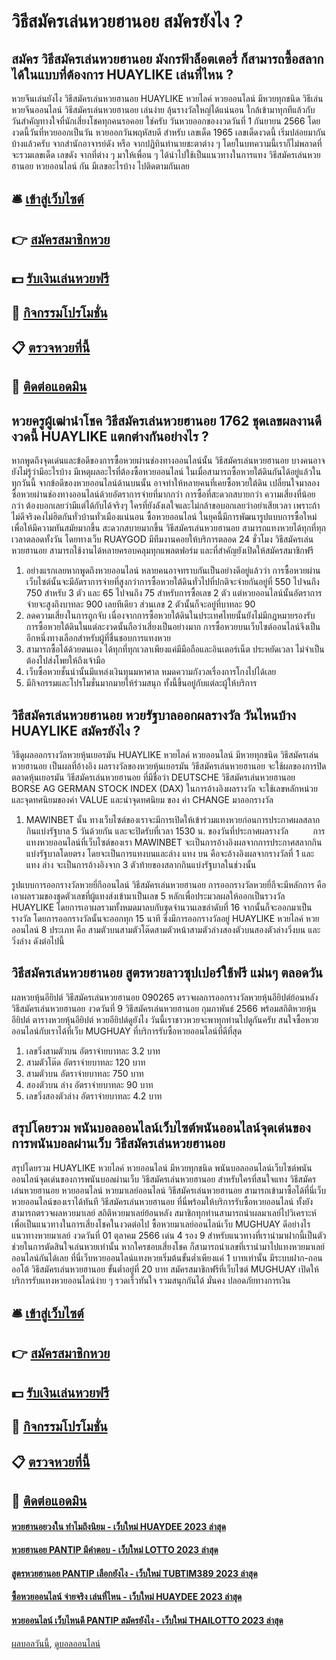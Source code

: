 # วิธีสมัครเล่นหวยฮานอย สมัครยังไง ?
## สมัคร วิธีสมัครเล่นหวยฮานอย มังกรฟ้าล็อตเตอรี่ ก็สามารถซื้อสลากได้ในแบบที่ต้องการ HUAYLIKE เล่นที่ไหน ?
หวยจีนเล่นยังไง วิธีสมัครเล่นหวยฮานอย HUAYLIKE หวยไลค์ หวยออนไลน์ มีหวยทุกชนิด วิธีเล่นหวยจีนออนไลน์ วิธีสมัครเล่นหวยฮานอย เล่นง่าย ลุ้นรางวัลใหญ่ได้แน่นอน
ใกล้เข้ามาทุกทีแล้วกับ วันสำคัญทางใจที่นักเสี่ยงโชคทุกคนรอคอย ใช่ครับ วันหวยออกของงวดวันที่ 1 กันยายน 2566 โดยงวดนี้วันที่หวยออกเป็นวัน หวยออกวันพฤหัสบดี สำหรับ เลขเด็ด 1965 เลขเด็ดงวดนี้ เริ่มปล่อยมากันบ้างแล้วครับ จากสำนักอาจารย์ดัง หรือ จากปฏิทินทำนายชะตาต่าง ๆ โดยในบทความนี้เราก็ไม่พลาดที่จะรวมเลขเด็ด เลขดัง จากที่ต่าง ๆ มาให้เพื่อน ๆ ได้นำไปใช้เป็นแนวทางในการแทง วิธีสมัครเล่นหวยฮานอย หวยออนไลน์ กัน มีเลขอะไรบ้าง ไปติดตามกันเลย

## 🛎 [เข้าสู่เว็บไซต์](https://bit.ly/3BG5bNw)
## 👉 [สมัครสมาชิกหวย](https://bit.ly/3BG5bNw)
## 💵 [รับเงินเล่นหวยฟรี](https://bit.ly/3C3mvgS)
## 👑 [กิจกรรมโปรโมชั่น](https://bit.ly/3C3mvgS)
## 📋 [ตรวจหวยที่นี้](https://bit.ly/3C3mvgS)
## 📱 [ติดต่อแอดมิน](https://bit.ly/3C3mvgS)

## หวยครูผู้เฒ่านำโชค วิธีสมัครเล่นหวยฮานอย 1762 ชุดเลขผลงานดีงวดนี้ HUAYLIKE แตกต่างกันอย่างไร ?
หากพูดถึงจุดเด่นและข้อดีของการซื้อหวยผ่านช่องทางออนไลน์นั้น วิธีสมัครเล่นหวยฮานอย บางคนอาจยังไม่รู้ว่ามีอะไรบ้าง มีเหตุผลอะไรที่ต้องซื้อหวยออนไลน์ ในเมื่อสามารถซื้อหวยใต้ดินกันได้อยู่แล้วในทุกวันนี้
จากข้อดีของหวยออนไลน์ด้านบนนั้น อาจทำให้หลายคนที่เคยซื้อหวยใต้ดิน เปลี่ยนใจมาลองซื้อหวยผ่านช่องทางออนไลน์ด้วยอัตราการจ่ายที่มากกว่า การซื้อที่สะดวกสบายกว่า ความเสี่ยงที่น้อยกว่า ต้องบอกเลยว่ามีแต่ได้กับได้จริงๆ ใครที่ยังลังเลใจและไม่กล้าขอบอกเลยว่าอย่าเสียเวลา เพราะถ้าไม่ดีจริงคงไม่ฮิตกันทั่วบ้านทั่วเมืองแน่นอน
ซื้อหวยออนไลน์ ในยุคนี้มีการพัฒนารูปแบบการซื้อใหม่ เพื่อให้มีความทันสมัยมากขึ้น สะดวกสบายมากขึ้น วิธีสมัครเล่นหวยฮานอย สามารถแทงหวยได้ทุกที่ทุกเวลาตลอดทั้งวัน โดยทางเว็บ RUAYGOD มีทีมงานคอยให้บริการตลอด 24 ชั่วโมง วิธีสมัครเล่นหวยฮานอย สามารถใช้งานได้หลายครอบคลุมทุกแพลตฟอร์ม และที่สำคัญยังเปิดให้สมัครสมาชิกฟรี
1. อย่างแรกเลยหากพูดถึงหวยออนไลน์ หลายคนอาจทราบกันเป็นอย่างดีอยู่แล้วว่า การซื้อหวยผ่านเว็บไซต์นั้นจะมีอัตราการจ่ายที่สูงกว่าการซื้อหวยใต้ดินทั่วไปที่ปกติจะจ่ายกันอยู่ที่ 550 ไปจนถึง 750 สำหรับ 3 ตัว และ 65 ไปจนถึง 75 สำหรับการซื้อเลข 2 ตัว แต่หวยออนไลน์นั้นอัตราการจ่ายจะสูงถึงบาทละ 900 เลยทีเดียว ส่วนเลข 2 ตัวนั้นก็จะอยู่ที่บาทละ 90
2. ลดความเสี่ยงในการถูกจับ เนื่องจากการซื้อหวยใต้ดินในประเทศไทยนั้นยังไม่มีกฎหมายรองรับ การซื้อหวยใต้ดินในแต่ละงวดนั้นถือว่าเสี่ยงเป็นอย่างมาก การซื้อหวยบนเว็บไซต์ออนไลน์จึงเป็นอีกหนึ่งทางเลือกสำหรับผู้ที่ชื่นชอบการแทงหวย
3. สามารถซื้อได้ด้วยตนเอง ได้ทุกที่ทุกเวลาเพียงแค่มีมือถือและอินเตอร์เน็ต ประหยัดเวลา ไม่จำเป็นต้องไปส่งโพยให้ถึงเจ้ามือ
4. เว็บซื้อหวยชั้นนำนั้นมีแหล่งเงินทุนมหาศาล หมดความกังวลเรื่องการโกงไปได้เลย
5. มีกิจกรรมและโปรโมชั่นมากมายให้ร่วมสนุก ทั้งนี้ขึ้นอยู่กับแต่ละผู้ให้บริการ

## วิธีสมัครเล่นหวยฮานอย หวยรัฐบาลออกผลรางวัล วันไหนบ้าง HUAYLIKE สมัครยังไง ?
วิธีดูผลออกรางวัลหวยหุ้นเยอรมัน HUAYLIKE หวยไลค์ หวยออนไลน์ มีหวยทุกชนิด วิธีสมัครเล่นหวยฮานอย เป็นผลที่อ้างอิง ผลรางวัลของหวยหุ้นเยอรมัน วิธีสมัครเล่นหวยฮานอย จะใช้ผลของการปิดตลาดหุ้นเยอรมัน วิธีสมัครเล่นหวยฮานอย ที่มีชื่อว่า DEUTSCHE วิธีสมัครเล่นหวยฮานอย BORSE AG GERMAN STOCK INDEX (DAX) ในการอ้างอิงผลรางวัล จะใช้เลขหลักหน่วย และจุดทศนิยมของค่า VALUE และนำจุดทศนิยม ของ ค่า CHANGE มาออกรางวัล
1. MAWINBET นั้น ทางเว็บไซต์ของเราจะมีการเปิดให้เข้าร่วมแทงหวยก่อนการประกาศผลสลากกินแบ่งรัฐบาล 5 วันด้วยกัน และจะปิดรับที่เวลา 1530 น. ของวันที่ประกาศผลรางวัล          การแทงหวยออนไลน์ที่เว็บไซต์ของเรา MAWINBET จะเป็นการอ้างอิงผลจากการประกาศสลากกินแบ่งรัฐบาลโดยตรง โดยจะเป็นการแทงบนและล่าง แทง บน คือจะอ้างอิงผลจากรางวัลที่ 1 และแทง ล่าง จะเป็นการอ้างอิงจาก 3 ตัวท้ายของสลากกินแบ่งรัฐบาลในช่วงนั้น

รูปแบบการออกรางวัลหวยยี่กีออนไลน์ วิธีสมัครเล่นหวยฮานอย การออกรางวัลหวยยี่กีจะมีหลักการ คือเอาผลรวมของชุดตัวเลขที่ผู้แทงส่งเข้ามาเป็นเลข 5 หลักเพื่อประมวลผลให้ออกเป็นรวงวัล HUAYLIKE โดยการเอาผลรวมทั้งหมดมาลบกับชุดจำนวนเลขลำดับที่ 16 จากนั้นก็จะออกมาเป็นรางวัล โดยการออกรางวัลนั้นจะออกทุก 15 นาที ซึ่งมีการออกรางวัลอยู่ HUAYLIKE หวยไลค์ หวยออนไลน์ 8 ประเภท คือ สามตัวบนสามตัวโต๊ดสามตัวหน้าสามตัวล่างสองตัวบนสองตัวล่างวิ่งบน และวิ่งล่าง ดังต่อไปนี้

## วิธีสมัครเล่นหวยฮานอย สูตรหวยลาวซุปเปอร์ใช้ฟรี แม่นๆ ตลอดวัน
ผลหวยหุ้นอียิปต์ วิธีสมัครเล่นหวยฮานอย 090265 ตรวจผลการออกรางวัลหวยหุ้นอียิปต์ย้อนหลัง วิธีสมัครเล่นหวยฮานอย งวดวันที่ 9 วิธีสมัครเล่นหวยฮานอย กุมภาพันธ์ 2566 พร้อมสถิติหวยหุ้นอียิปต์ ตารางหวยหุ้นอียิปต์ หวยอียิปต์ดูยังไง วันนี้เราชาวหวยจะพาทุกท่านไปดูกันครับ สนใจซื้อหวยออนไลน์กับเราได้ที่เว็บ MUGHUAY ที่บริการรับซื้อหวยออนไลน์ที่ดีที่สุด
1. เลขวิ่งสามตัวบน อัตราจ่ายบาทละ 3.2 บาท
2. สามตัวโต๊ด อัตราจ่ายบาทละ 120 บาท
3. สามตัวบน อัตราจ่ายบาทละ 750 บาท
4. สองตัวบน ล่าง อัตราจ่ายบาทละ 90 บาท
5. เลขวิ่งสองตัวล่าง อัตราจ่ายบาทละ 4.2 บาท

## สรุปโดยรวม พนันบอลออนไลน์เว็บไซต์พนันออนไลน์จุดเด่นของการพนันบอลผ่านเว็บ วิธีสมัครเล่นหวยฮานอย
สรุปโดยรวม HUAYLIKE หวยไลค์ หวยออนไลน์ มีหวยทุกชนิด พนันบอลออนไลน์เว็บไซต์พนันออนไลน์จุดเด่นของการพนันบอลผ่านเว็บ วิธีสมัครเล่นหวยฮานอย สำหรับใครที่สนใจแทง วิธีสมัครเล่นหวยฮานอย หวยออนไลน์ หวยมาเลย์ออนไลน์ วิธีสมัครเล่นหวยฮานอย สามารถเข้ามาซื้อได้ที่นี่เว็บหวยออนไลน์ของเราได้ทันที วิธีสมัครเล่นหวยฮานอย ที่นี่พร้อมให้บริการรับซื้อหวยออนไลน์ ทั้งยังสามารถตรวจผลหวยมาเลย์ สถิติหวยมาเลย์ย้อนหลัง สมาชิกทุกท่านสามารถนำผลมาเลย์ไปวิเคราะห์ เพื่อเป็นแนวทางในการเสี่ยงโชคในงวดต่อไป
ซื้อหวยมาเลย์ออนไลน์เว็บ MUGHUAY ดีอย่างไร
แนวทางหวยมาเลย์ งวดวันที่ 01 ตุลาคม 2566 เด่น 4 รอง 9 สำหรับแนวทางที่เรานำมาฝากนี้เป็นตัวช่วยในการตัดสินใจเล่นหวยเท่านั้น หากใครชอบเสี่ยงโชค ก็สามารถนำเลขที่เรานำมาไปแทงหวยมาเลย์ออนไลน์กันได้เลย ที่นี่เว็บหวยออนไลน์แทงหวยเริ่มต้นขั้นต่ำเพียงแค่ 1 บาทเท่านั้น มีระบบฝาก-ถอนออโต้ วิธีสมัครเล่นหวยฮานอย ขั้นต่ำอยู่ที่ 20 บาท สมัครสมาชิกฟรีที่เว็บไซต์ MUGHUAY เปิดให้บริการรับแทงหวยออนไลน์ง่าย ๆ รวดเร็วทันใจ รวมสนุกกันได้ มั่นคง ปลอดภัยทางการเงิน

## 🛎 [เข้าสู่เว็บไซต์](https://bit.ly/3BG5bNw)
## 👉 [สมัครสมาชิกหวย](https://bit.ly/3BG5bNw)
## 💵 [รับเงินเล่นหวยฟรี](https://bit.ly/3C3mvgS)
## 👑 [กิจกรรมโปรโมชั่น](https://bit.ly/3C3mvgS)
## 📋 [ตรวจหวยที่นี้](https://bit.ly/3C3mvgS)
## 📱 [ติดต่อแอดมิน](https://bit.ly/3C3mvgS)

#### [หวยฮานอยวงใน ทำไมถึงนิยม - เว็บใหม่ HUAYDEE 2023 ล่าสุด](https://atom.io/themes/หวยฮานอยวงใน%20ทำไมถึงนิยม%20-%20เว็บใหม่%20huaydee%202023%20ล่าสุด)
#### [หวยฮานอย PANTIP มีคำตอบ - เว็บใหม่ LOTTO 2023 ล่าสุด](https://atom.io/themes/หวยฮานอย%20pantip%20มีคำตอบ%20-%20เว็บใหม่%20lotto%202023%20ล่าสุด)
#### [สูตรหวยฮานอย PANTIP เลือกยังไง - เว็บใหม่ TUBTIM389 2023 ล่าสุด](https://atom.io/themes/สูตรหวยฮานอย%20pantip%20เลือกยังไง%20-%20เว็บใหม่%20tubtim389%202023%20ล่าสุด)
#### [ซื้อหวยออนไลน์ จ่ายจริง เล่นที่ไหน - เว็บใหม่ HUAYDEE 2023 ล่าสุด](https://atom.io/themes/ซื้อหวยออนไลน์%20จ่ายจริง%20เล่นที่ไหน%20-%20เว็บใหม่%20huaydee%202023%20ล่าสุด)
#### [หวยออนไลน์ เว็บไหนดี PANTIP สมัครยังไง - เว็บใหม่ THAILOTTO 2023 ล่าสุด](https://atom.io/themes/หวยออนไลน์%20เว็บไหนดี%20pantip%20สมัครยังไง%20-%20เว็บใหม่%20thailotto%202023%20ล่าสุด)

[ผลบอลวันนี้](https://siamsport.tv "ผลบอลวันนี้"), [ดูบอลออนไลน์](https://siamsport.tv/ดูบอลสด "ดูบอลออนไลน์")